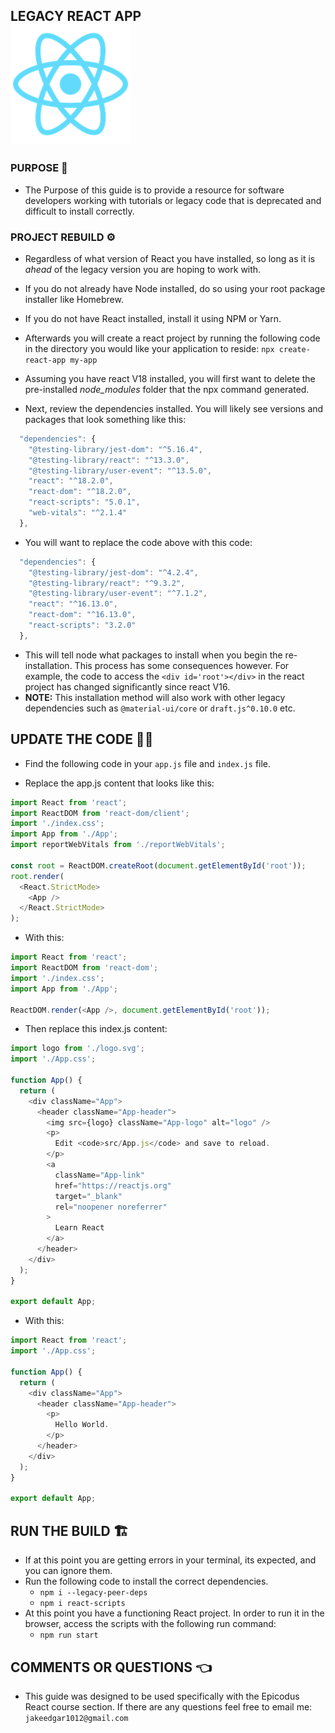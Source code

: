 ## LEGACY REACT APP <br> ![React-Logo](public/logo192.png) 

### PURPOSE 🎯
  * The Purpose of this guide is to provide a resource for software developers working with tutorials or legacy code that is deprecated and difficult to install correctly. 

### PROJECT REBUILD ⚙️

  *  Regardless of what version of React you have installed, so long as it is _ahead_ of the legacy version you are hoping to work with. 
  * If you do not already have Node installed, do so using your root package installer like Homebrew. 
  * If you do not have React installed, install it using NPM or Yarn. 
  * Afterwards you will create a react project by running the following code in the directory you would like your application to reside:
    ```npx create-react-app my-app```
  * Assuming you have react V18 installed, you will first want to delete the pre-installed *node_modules* folder that the npx command generated. 

  * Next, review the dependencies installed. You will likely see versions and packages that look something like this:

```js
  "dependencies": {
    "@testing-library/jest-dom": "^5.16.4",
    "@testing-library/react": "^13.3.0",
    "@testing-library/user-event": "^13.5.0",
    "react": "^18.2.0",
    "react-dom": "^18.2.0",
    "react-scripts": "5.0.1",
    "web-vitals": "^2.1.4"
  },
```

  * You will want to replace the code above with this code:

```js
  "dependencies": {
    "@testing-library/jest-dom": "^4.2.4",
    "@testing-library/react": "^9.3.2",
    "@testing-library/user-event": "^7.1.2",
    "react": "^16.13.0",
    "react-dom": "^16.13.0",
    "react-scripts": "3.2.0"
  },
```

  * This will tell node what packages to install when you begin the re-installation. This process has some consequences however. For example, the code to access the ```<div id='root'></div>``` in the react project has changed significantly since react V16. 
  * **NOTE:** This installation method will also work with other legacy dependencies such as ```@material-ui/core``` or ```draft.js^0.10.0``` etc.

## UPDATE THE CODE 👨‍💻
  * Find the following code in your ```app.js``` file and ```index.js``` file. 

  * Replace the app.js content that looks like this:
```js
import React from 'react';
import ReactDOM from 'react-dom/client';
import './index.css';
import App from './App';
import reportWebVitals from './reportWebVitals';

const root = ReactDOM.createRoot(document.getElementById('root'));
root.render(
  <React.StrictMode>
    <App />
  </React.StrictMode>
);
```

  * With this:

```js
import React from 'react';
import ReactDOM from 'react-dom';
import './index.css';
import App from './App';

ReactDOM.render(<App />, document.getElementById('root'));
```

  * Then replace this index.js content:

```js
import logo from './logo.svg';
import './App.css';

function App() {
  return (
    <div className="App">
      <header className="App-header">
        <img src={logo} className="App-logo" alt="logo" />
        <p>
          Edit <code>src/App.js</code> and save to reload.
        </p>
        <a
          className="App-link"
          href="https://reactjs.org"
          target="_blank"
          rel="noopener noreferrer"
        >
          Learn React
        </a>
      </header>
    </div>
  );
}

export default App;
```

  * With this:

```js
import React from 'react';
import './App.css';

function App() {
  return (
    <div className="App">
      <header className="App-header">
        <p>
          Hello World.
        </p>
      </header>
    </div>
  );
}

export default App;
```

## RUN THE BUILD 🏗️

  * If at this point you are getting errors in your terminal, its expected, and you can ignore them. 
  * Run the following code to install the correct dependencies. 
    * ```npm i --legacy-peer-deps```
    * ```npm i react-scripts```
  * At this point you have a functioning React project. In order to run it in the browser, access the scripts with the following run command:
    * ```npm run start```

## COMMENTS OR QUESTIONS  👈
  * This guide was designed to be used specifically with the Epicodus React course section. If there are any questions feel free to email me: ```jakeedgar1012@gmail.com```